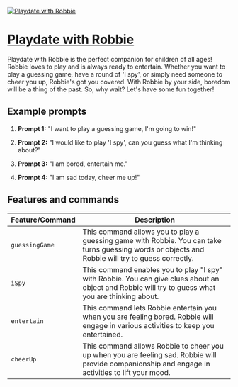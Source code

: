 [![Playdate with Robbie](https://files.oaiusercontent.com/file-Qk7i2I8C84zNJLuyr15nVBBU?se=2123-10-16T15%3A08%3A02Z&sp=r&sv=2021-08-06&sr=b&rscc=max-age%3D31536000%2C%20immutable&rscd=attachment%3B%20filename%3D17e2129f-a9f0-497f-8b2f-cf5371a9a60c.png&sig=w7O4kF80M7I6hXQCG6KNW6WD4c%2BOxQ35gZxOkmZXoKU%3D)](https://chat.openai.com/g/g-ZQlAYpRNY-playdate-with-robbie)

# [Playdate with Robbie](https://chat.openai.com/g/g-ZQlAYpRNY-playdate-with-robbie)

Playdate with Robbie is the perfect companion for children of all ages! Robbie loves to play and is always ready to entertain. Whether you want to play a guessing game, have a round of 'I spy', or simply need someone to cheer you up, Robbie's got you covered. With Robbie by your side, boredom will be a thing of the past. So, why wait? Let's have some fun together!

## Example prompts

1. **Prompt 1:** "I want to play a guessing game, I'm going to win!"

2. **Prompt 2:** "I would like to play 'I spy', can you guess what I'm thinking about?"

3. **Prompt 3:** "I am bored, entertain me."

4. **Prompt 4:** "I am sad today, cheer me up!"


## Features and commands

| Feature/Command | Description |
| --- | --- |
| `guessingGame` | This command allows you to play a guessing game with Robbie. You can take turns guessing words or objects and Robbie will try to guess correctly. |
| `iSpy` | This command enables you to play "I spy" with Robbie. You can give clues about an object and Robbie will try to guess what you are thinking about. |
| `entertain` | This command lets Robbie entertain you when you are feeling bored. Robbie will engage in various activities to keep you entertained. |
| `cheerUp` | This command allows Robbie to cheer you up when you are feeling sad. Robbie will provide companionship and engage in activities to lift your mood. |
